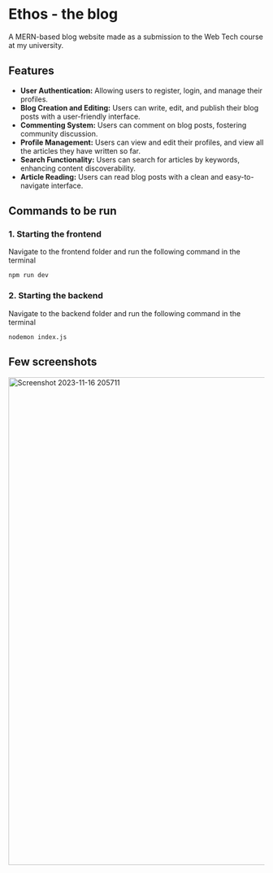 # Ethos - the blog

A MERN-based blog website made as a submission to the Web Tech course at my university.

## Features

- **User Authentication:** Allowing users to register, login, and manage their profiles.
- **Blog Creation and Editing:** Users can write, edit, and publish their blog posts with a user-friendly interface.
- **Commenting System:** Users can comment on blog posts, fostering community discussion.
- **Profile Management:** Users can view and edit their profiles, and view all the articles they have written so far.
- **Search Functionality:** Users can search for articles by keywords, enhancing content discoverability.
- **Article Reading:** Users can read blog posts with a clean and easy-to-navigate interface.

## Commands to be run

### 1. Starting the frontend
Navigate to the frontend folder and run the following command in the terminal

`npm run dev`

### 2. Starting the backend
Navigate to the backend folder and run the following command in the terminal

`nodemon index.js`

## Few screenshots

<img width="960" alt="Screenshot 2023-11-16 205711" src="https://github.com/mschandana16/ethos-the-blog/assets/116996448/fc1c2c27-2041-46f4-bf40-f339b822a9f6">


